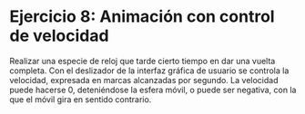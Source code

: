 # Ejercicio 8: Animación con control de velocidad

Realizar una especie de reloj que tarde cierto tiempo en dar una vuelta completa. Con el deslizador de la interfaz gráfica de usuario se controla la velocidad, expresada en marcas alcanzadas por segundo. La velocidad puede hacerse 0, deteniéndose la esfera móvil, o puede ser negativa, con la que el móvil gira en sentido contrario.